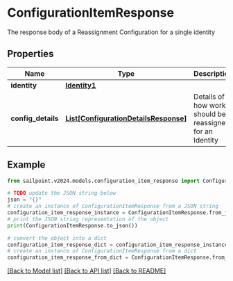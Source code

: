 # ConfigurationItemResponse

The response body of a Reassignment Configuration for a single identity

## Properties

Name | Type | Description | Notes
------------ | ------------- | ------------- | -------------
**identity** | [**Identity1**](Identity1.md) |  | [optional] 
**config_details** | [**List[ConfigurationDetailsResponse]**](ConfigurationDetailsResponse.md) | Details of how work should be reassigned for an Identity | [optional] 

## Example

```python
from sailpoint.v2024.models.configuration_item_response import ConfigurationItemResponse

# TODO update the JSON string below
json = "{}"
# create an instance of ConfigurationItemResponse from a JSON string
configuration_item_response_instance = ConfigurationItemResponse.from_json(json)
# print the JSON string representation of the object
print(ConfigurationItemResponse.to_json())

# convert the object into a dict
configuration_item_response_dict = configuration_item_response_instance.to_dict()
# create an instance of ConfigurationItemResponse from a dict
configuration_item_response_from_dict = ConfigurationItemResponse.from_dict(configuration_item_response_dict)
```
[[Back to Model list]](../README.md#documentation-for-models) [[Back to API list]](../README.md#documentation-for-api-endpoints) [[Back to README]](../README.md)


